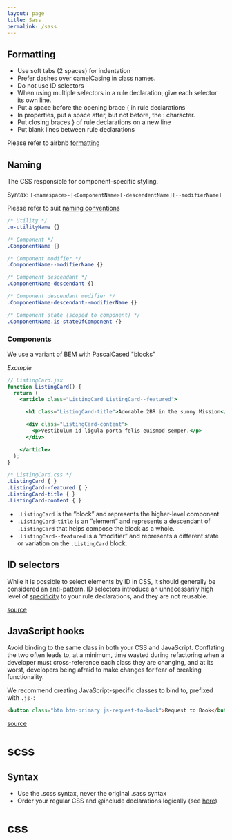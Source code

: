 ```yaml
---
layout: page
title: Sass
permalink: /sass
---
```


## Formatting

- Use soft tabs (2 spaces) for indentation
- Prefer dashes over camelCasing in class names.
- Do not use ID selectors
- When using multiple selectors in a rule declaration, give each selector its own line.
- Put a space before the opening brace { in rule declarations
- In properties, put a space after, but not before, the : character.
- Put closing braces } of rule declarations on a new line
- Put blank lines between rule declarations

Please refer to airbnb [formatting](https://github.com/airbnb/css#formatting)

## Naming
The CSS responsible for component-specific styling.

Syntax: `[<namespace>-]<ComponentName>[-descendentName][--modifierName]`

Please refer to suit [naming conventions](https://github.com/suitcss/suit/blob/master/doc/naming-conventions.md)

```css
/* Utility */
.u-utilityName {}

/* Component */
.ComponentName {}

/* Component modifier */
.ComponentName--modifierName {}

/* Component descendant */
.ComponentName-descendant {}

/* Component descendant modifier */
.ComponentName-descendant--modifierName {}

/* Component state (scoped to component) */
.ComponentName.is-stateOfComponent {}
```

### Components

We use a variant of BEM with PascalCased "blocks"

*Example*

```jsx
// ListingCard.jsx
function ListingCard() {
  return (
    <article class="ListingCard ListingCard--featured">

      <h1 class="ListingCard-title">Adorable 2BR in the sunny Mission</h1>

      <div class="ListingCard-content">
        <p>Vestibulum id ligula porta felis euismod semper.</p>
      </div>

    </article>
  );
}
```

```css
/* ListingCard.css */
.ListingCard { }
.ListingCard--featured { }
.ListingCard-title { }
.ListingCard-content { }
```

- `.ListingCard` is the “block” and represents the higher-level component
- `.ListingCard-title` is an “element” and represents a descendant of `.ListingCard` that helps compose the block as a whole.
- `.ListingCard--featured` is a “modifier” and represents a different state or variation on the `.ListingCard` block.

## ID selectors

While it is possible to select elements by ID in CSS, it should generally be considered an anti-pattern. ID selectors introduce an unnecessarily high level of [specificity](https://developer.mozilla.org/en-US/docs/Web/CSS/Specificity) to your rule declarations, and they are not reusable.

[source](https://github.com/airbnb/css)

## JavaScript hooks

Avoid binding to the same class in both your CSS and JavaScript. Conflating the two often leads to, at a minimum, time wasted during refactoring when a developer must cross-reference each class they are changing, and at its worst, developers being afraid to make changes for fear of breaking functionality.

We recommend creating JavaScript-specific classes to bind to, prefixed with `.js-`:

```html
<button class="btn btn-primary js-request-to-book">Request to Book</button>
```

[source](https://github.com/airbnb/css)

# scss

## Syntax
- Use the .scss syntax, never the original .sass syntax
- Order your regular CSS and @include declarations logically (see [here](https://github.com/airbnb/css#ordering-of-property-declarations))


# css
